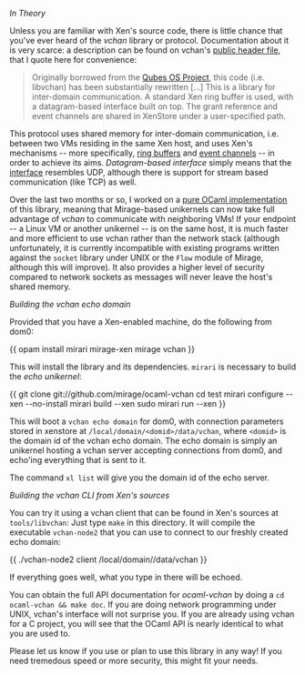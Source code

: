*In Theory*

Unless you are familiar with Xen's source code, there is little chance
that you've ever heard of the *vchan* library or
protocol. Documentation about it is very scarce: a description can be
found on vchan's
[public header file](http://xenbits.xen.org/gitweb/?p=xen.git;a=blob;f=xen/include/public/io/libxenvchan.h;hb=HEAD),
that I quote here for convenience:

> Originally borrowed from the
> [Qubes OS Project](http://www.qubes-os.org), this code (i.e. libvchan)
> has been substantially rewritten [...]
> This is a library for inter-domain communication.  A standard Xen ring
> buffer is used, with a datagram-based interface built on top.  The
> grant reference and event channels are shared in XenStore under a
> user-specified path.

This protocol uses shared memory for inter-domain communication,
i.e. between two VMs residing in the same Xen host, and uses Xen's
mechanisms -- more specifically,
[ring buffers](http://www.informit.com/articles/article.aspx?p=1160234&seqNum=3)
and
[event channels](http://xenbits.xen.org/gitweb/?p=xen.git;a=blob;f=tools/libxc/xenctrl.h;h=f2cebafc9ddd4815ffc73fcf9e0d292b1d4c91ff;hb=HEAD#l934)
-- in order to achieve its aims. *Datagram-based interface* simply
means that the
[interface](http://xenbits.xen.org/gitweb/?p=xen.git;a=blob;f=tools/libvchan/libxenvchan.h;h=6365d36a06f8c8f56454724cefc4c2f1d39beba2;hb=HEAD)
resembles UDP, although there is support for stream based communication (like
TCP) as well.

Over the last two months or so, I worked on a [pure OCaml
implementation](http://github.com/mirage/ocaml-vchan) of this library, meaning
that Mirage-based unikernels can now take full advantage of *vchan* to
communicate with neighboring VMs! If your endpoint -- a Linux VM or another
unikernel -- is on the same host, it is much faster and more efficient to use
vchan rather than the network stack (although unfortunately, it is currently
incompatible with existing programs written against the `socket` library under
UNIX or the `Flow` module of Mirage, although this will improve). It also
provides a higher level of security compared to network sockets as messages
will never leave the host's shared memory.

*Building the vchan echo domain*

Provided that you have a Xen-enabled machine, do the following from
dom0:

{{
    opam install mirari mirage-xen mirage vchan
}}

This will install the library and its dependencies. `mirari` is
necessary to build the *echo unikernel*:

{{
    git clone git://github.com/mirage/ocaml-vchan
    cd test
    mirari configure --xen --no-install
    mirari build --xen
    sudo mirari run --xen
}}

This will boot a `vchan echo domain` for dom0, with connection
parameters stored in xenstore at `/local/domain/<domid>/data/vchan`,
where `<domid>` is the domain id of the vchan echo domain. The echo
domain is simply an unikernel hosting a vchan server accepting
connections from dom0, and echo'ing everything that is sent to it.

The command `xl list` will give you the domain id of the echo
server.

*Building the vchan CLI from Xen's sources*

You can try it using a vchan client that can be found in Xen's sources
at `tools/libvchan`: Just type `make` in this directory. It will
compile the executable `vchan-node2` that you can use to connect to
our freshly created echo domain:

{{
    ./vchan-node2 client <domid>/local/domain/<domid>/data/vchan
}}

If everything goes well, what you type in there will be echoed.

You can obtain the full API documentation for *ocaml-vchan* by doing a
`cd ocaml-vchan && make doc`. If you are doing network programming
under UNIX, vchan's interface will not surprise you. If you are
already using vchan for a C project, you will see that the OCaml API
is nearly identical to what you are used to.

Please let us know if you use or plan to use this library in any way!
If you need tremedous speed or more security, this might fit your
needs.

